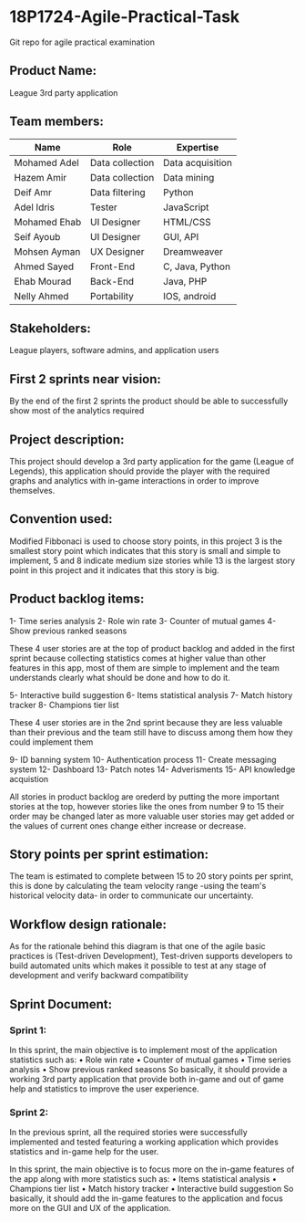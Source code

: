 # 18P1724-Agile-Practical-Task
Git repo for agile practical examination

## Product Name: 
League 3rd party application

## Team members:
| Name          |       Role       | Expertise        |
| ------------- | -------------    | -------------    |
| Mohamed Adel  | Data collection  | Data acquisition |
| Hazem Amir    | Data collection  | Data mining      |
| Deif Amr      | Data filtering   | Python           |
| Adel Idris    | Tester           | JavaScript       |
| Mohamed Ehab  | UI Designer      | HTML/CSS         |
| Seif Ayoub    | UI Designer      | GUI, API         |
| Mohsen Ayman  | UX Designer      | Dreamweaver      |
| Ahmed Sayed   | Front-End        | C, Java, Python  |
| Ehab Mourad   | Back-End         | Java, PHP        |
| Nelly Ahmed   | Portability      | IOS, android     |

## Stakeholders: 
League players, software admins, and application users

## First 2 sprints near vision:
By the end of the first 2 sprints the product should be able to successfully show most of the analytics required

## Project description:
This project should develop a 3rd party application for the game (League of Legends), this application should provide the player with the required graphs and analytics with in-game interactions in order to improve themselves.

## Convention used:
Modified Fibbonaci is used to choose story points, in this project 3 is the smallest story point which indicates that this story is small and simple to implement, 5 and 8 indicate medium size stories while 13 is the largest story point in this project and it indicates that this story is big. 

## Product backlog items:
1- Time series analysis
2- Role win rate
3- Counter of mutual games
4- Show previous ranked seasons

These 4 user stories are at the top of product backlog and added in the first sprint because collecting statistics comes at higher value than other features in this app, most of them are simple to implement and the team understands clearly what should be done and how to do it.

5- Interactive build suggestion
6- Items statistical analysis
7- Match history tracker
8- Champions tier list

These 4 user stories are in the 2nd sprint because they are less valuable than their previous and the team still have to discuss among them how they could implement them

9- ID banning system
10- Authentication process
11- Create messaging system 
12- Dashboard
13- Patch notes
14- Adverisments
15- API knowledge acquistion

All stories in product backlog are orederd by putting the more important stories at the top, however stories like the ones from number 9 to 15 their order may be changed later as more valuable user stories may get added or the values of current ones change either increase or decrease.

## Story points per sprint estimation:
The team is estimated to complete between 15 to 20 story points per sprint, this is done by calculating the team velocity range -using the team's historical velocity data- in order to communicate our uncertainty.

## Workflow design rationale:
As for the rationale behind this diagram is that one of the agile basic practices is (Test-driven Development), Test-driven supports developers to build automated units which makes it possible to test at any stage of development and verify backward compatibility

## Sprint Document:
### Sprint 1:
In this sprint, the main objective is to implement most of the application statistics such as:
•	Role win rate
•	Counter of mutual games
•	Time series analysis
•	Show previous ranked seasons
So basically, it should provide a working 3rd party application that provide both in-game and out of game help and statistics to improve the user experience.

### Sprint 2: 
In the previous sprint, all the required stories were successfully implemented and tested featuring a working application which provides statistics and in-game help for the user.

In this sprint, the main objective is to focus more on the in-game features of the app along with more statistics such as:
•	Items statistical analysis 
•	Champions tier list 
•	Match history tracker
•	Interactive build suggestion
So basically, it should add the in-game features to the application and focus more on the GUI and UX of the application.

